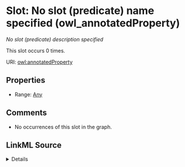 

# Slot: No slot (predicate) name specified (owl_annotatedProperty)


_No slot (predicate) description specified_






This slot occurs 0 times.


URI: [owl:annotatedProperty](http://www.w3.org/2002/07/owl#annotatedProperty)



<!-- no inheritance hierarchy -->








## Properties

* Range: [Any](../classes/Any.md)





## Comments

* No occurrences of this slot in the graph.



## LinkML Source

<details>

```yaml
name: owl_annotatedProperty
annotations:
  count:
    tag: count
    value: 0
description: No slot (predicate) description specified
title: No slot (predicate) name specified
comments:
- No occurrences of this slot in the graph.
from_schema: spatial-kg
rank: 1000
slot_uri: owl:annotatedProperty
alias: owl_annotatedProperty
range: Any

```
</details>